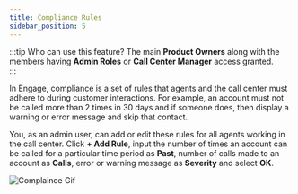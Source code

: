 ```yaml
---
title: Compliance Rules
sidebar_position: 5
---
```


:::tip Who can use this feature?
The main **Product Owners** along with the members having **Admin Roles** or **Call Center Manager** access granted.  
:::

In Engage, compliance is a set of rules that agents and the call center must adhere to during customer interactions. For example, an account must not be called more than 2 times in 30 days and if someone does, then display a warning or error message and skip that contact.

You, as an admin user, can add or edit these rules for all agents working in the call center. Click **+ Add Rule**, input the number of times an account can be called for a particular time period as **Past**, number of calls made to an account as **Calls**, error or warning message as **Severity** and select **OK**.

![Complaince Gif](./adding-compliance-rules.gif)